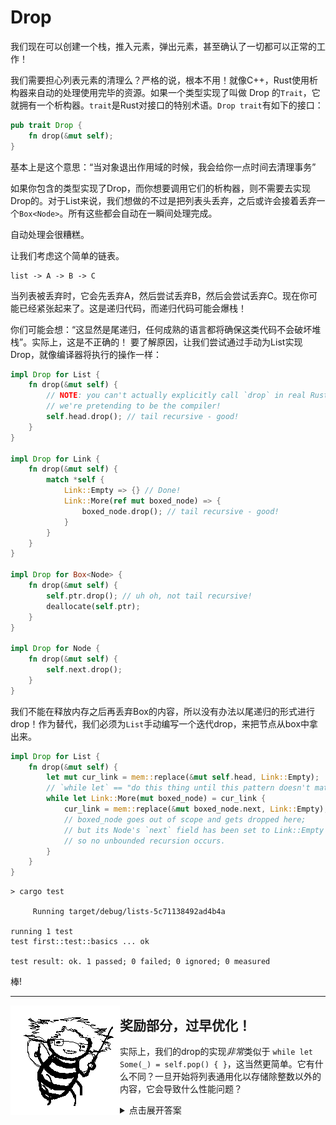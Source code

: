 # Drop

我们现在可以创建一个栈，推入元素，弹出元素，甚至确认了一切都可以正常的工作！

我们需要担心列表元素的清理么？严格的说，根本不用！就像C++，Rust使用析构器来自动的处理使用完毕的资源。如果一个类型实现了叫做 Drop 的`Trait`，它就拥有一个析构器。`trait`是Rust对接口的特别术语。`Drop trait`有如下的接口：

```rust ,ignore
pub trait Drop {
    fn drop(&mut self);
}
```

基本上是这个意思：“当对象退出作用域的时候，我会给你一点时间去清理事务”

如果你包含的类型实现了Drop，而你想要调用它们的析构器，则不需要去实现Drop的。对于List来说，我们想做的不过是把列表头丢弃，之后或许会接着丢弃一个`Box<Node>`。所有这些都会自动在一瞬间处理完成。

自动处理会很糟糕。

让我们考虑这个简单的链表。


```text
list -> A -> B -> C
```

当列表被丢弃时，它会先丢弃A，然后尝试丢弃B，然后会尝试丢弃C。现在你可能已经紧张起来了。这是递归代码，而递归代码可能会爆栈！

你们可能会想：“这显然是尾递归，任何成熟的语言都将确保这类代码不会破坏堆栈”。实际上，这是不正确的！ 要了解原因，让我们尝试通过手动为List实现Drop，就像编译器将执行的操作一样：


```rust ,ignore
impl Drop for List {
    fn drop(&mut self) {
        // NOTE: you can't actually explicitly call `drop` in real Rust code;
        // we're pretending to be the compiler!
        self.head.drop(); // tail recursive - good!
    }
}

impl Drop for Link {
    fn drop(&mut self) {
        match *self {
            Link::Empty => {} // Done!
            Link::More(ref mut boxed_node) => {
                boxed_node.drop(); // tail recursive - good!
            }
        }
    }
}

impl Drop for Box<Node> {
    fn drop(&mut self) {
        self.ptr.drop(); // uh oh, not tail recursive!
        deallocate(self.ptr);
    }
}

impl Drop for Node {
    fn drop(&mut self) {
        self.next.drop();
    }
}
```

我们不能在释放内存之后再丢弃Box的内容，所以没有办法以尾递归的形式进行drop！作为替代，我们必须为`List`手动编写一个迭代drop，来把节点从box中拿出来。


```rust ,ignore
impl Drop for List {
    fn drop(&mut self) {
        let mut cur_link = mem::replace(&mut self.head, Link::Empty);
        // `while let` == "do this thing until this pattern doesn't match"
        while let Link::More(mut boxed_node) = cur_link {
            cur_link = mem::replace(&mut boxed_node.next, Link::Empty);
            // boxed_node goes out of scope and gets dropped here;
            // but its Node's `next` field has been set to Link::Empty
            // so no unbounded recursion occurs.
        }
    }
}
```

```text
> cargo test

     Running target/debug/lists-5c71138492ad4b4a

running 1 test
test first::test::basics ... ok

test result: ok. 1 passed; 0 failed; 0 ignored; 0 measured

```

棒!

----------------------

<span style="float:left">![Bonus](img/profbee.gif)</span>

## 奖励部分，过早优化！

实际上，我们的drop的实现*非常*类似于 `while let Some(_) = self.pop() { }`，这当然更简单。它有什么不同？一旦开始将列表通用化以存储除整数以外的内容，它会导致什么性能问题？

<details>
  <summary>点击展开答案</summary>
Pop操作返回Option<i32>,而我们的Drop实现仅处理Links(Box<Node>)，也就是说我们只移动了node的指针，而Pop将会与移动Node的值。如果我们对链表进行通用化之后需，别人是使用大对象实例，移动值可能会非常昂贵。Box会自执行dorp的实现。由于大对象更倾向于是使用链表而不是数据，这种情况下确实有些让人失望。

如果你想两种方式兼具，您可以添加一个新方法，fn pop_node（＆mut self）->Link，pop和drop都可以使用

</details>